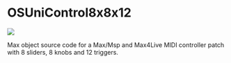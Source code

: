 # OSUniControl8x8x12

<img src= http://www.faxinadu.net/images/Osnni1.png img>

Max object source code for a Max/Msp and Max4Live MIDI controller patch with 8 sliders, 8 knobs and 12 triggers.
